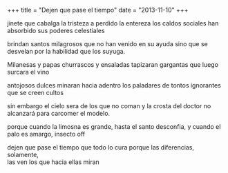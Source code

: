 +++
title = "Dejen que pase el tiempo"
date = "2013-11-10"
+++

jinete que cabalga la tristeza
a perdido la entereza
los caldos sociales
han absorbido
sus poderes celestiales
 
brindan santos milagrosos
que no han venido en su ayuda
sino que se desvelan
por la habilidad que los suyuga.
 
Milanesas y papas
churrascos y ensaladas
tapizaran gargantas
que luego surcara el vino
 
antojosos dulces
minaran hacia adentro
los paladares de tontos ignorantes
que se creen cultos
 
sin embargo el cielo
sera de los que no coman
y la crosta del doctor
no alcanzará para carcomer el modelo.
 
porque cuando la limosna
es grande, hasta el santo
desconfia, y cuando el palo
es amargo, insecto off
 
dejen que pase el tiempo
que todo lo cura
porque las diferencias, solamente,  
las ven los que hacia ellas miran
